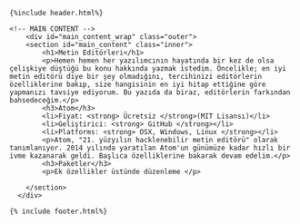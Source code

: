 <!DOCTYPE html>
<html lang="en">
<head>
    <meta charset="UTF-8">
    <meta name="viewport" content="width=device-width, initial-scale=1.0">
    <meta http-equiv="X-UA-Compatible" content="ie=edge">
    <title>Document</title>
</head>
<body>

    {%include header.html%}

    <!-- MAIN CONTENT -->
        <div id="main_content_wrap" class="outer">
        <section id="main_content" class="inner">
            <h1>Metin Editörleri</h1>
            <p>Hemen hemen her yazılımcının hayatında bir kez de olsa çelişkiye düştüğü bu konu hakkında yazmak istedim. Öncelikle; en iyi metin editörü diye bir şey olmadığını, tercihinizi editörlerin özelliklerine bakıp, size hangisinin en iyi hitap ettiğine göre yapmanızı tavsiye ediyorum. Bu yazıda da biraz, editörlerin farkından bahsedeceğim.</p>
            <h3>Atom</h3>
            <li>Fiyat: <strong> Ücretsiz </strong>(MIT Lisansı)</li>
            <li>Geliştirici: <strong> GitHub </strong></li>
            <li>Platforms: <strong> OSX, Windows, Linux </strong></li>
            <p>Atom, "21. yüzyılın hacklenebilir metin editörü" olarak tanımlanıyor. 2014 yılında yaratılan Atom'un günümüze kadar hızlı bir ivme kazanarak geldi. Başlıca özelliklerine bakarak devam edelim.</p>
            <h3>Paketler</h3>
            <p>Ek özellikler üstünde düzenleme </p>
            
        </section>
      </div>

    {% include footer.html%}
    
</body>
</html>